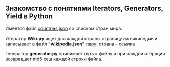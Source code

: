 ## Знакомство с понятиями Iterators, Generators, Yield в Python

Имеется файл [countries.json](https://raw.githubusercontent.com/Cooleekova/Homework_Iterators/master/countries.json) со списком стран мира.

Итератор **Wiki.py** ищет для каждой страны страницу на википедии и записывает в файл **"wikipedia.json"** пару: страна – ссылка

Генератор **generator.py** принимает путь к файлу и при каждой итерации возвращает md5 хеш каждой строки файла.
